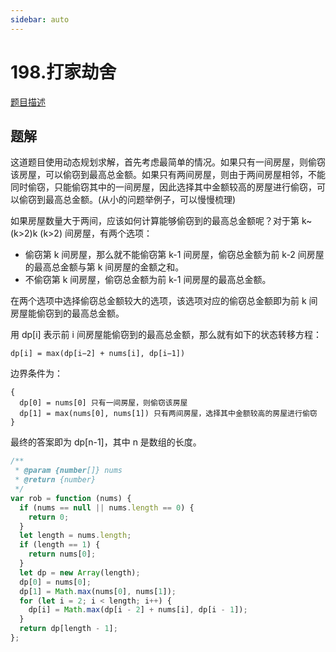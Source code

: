 ```yaml
---
sidebar: auto
---
```


# 198.打家劫舍
[题目描述](https://leetcode-cn.com/problems/house-robber/)

## 题解
这道题目使用动态规划求解，首先考虑最简单的情况。如果只有一间房屋，则偷窃该房屋，可以偷窃到最高总金额。如果只有两间房屋，则由于两间房屋相邻，不能同时偷窃，只能偷窃其中的一间房屋，因此选择其中金额较高的房屋进行偷窃，可以偷窃到最高总金额。(从小的问题举例子，可以慢慢梳理)

如果房屋数量大于两间，应该如何计算能够偷窃到的最高总金额呢？对于第 k~(k>2)k (k>2) 间房屋，有两个选项：
- 偷窃第 k 间房屋，那么就不能偷窃第 k-1 间房屋，偷窃总金额为前 k-2 间房屋的最高总金额与第 k 间房屋的金额之和。
- 不偷窃第 k 间房屋，偷窃总金额为前 k-1 间房屋的最高总金额。

在两个选项中选择偷窃总金额较大的选项，该选项对应的偷窃总金额即为前 k 间房屋能偷窃到的最高总金额。

用 dp[i] 表示前 i 间房屋能偷窃到的最高总金额，那么就有如下的状态转移方程：

```
dp[i] = max(dp[i−2] + nums[i], dp[i−1])
```

边界条件为：

```
{ 
  dp[0] = nums[0] 只有一间房屋，则偷窃该房屋
  dp[1] = max(nums[0], nums[1]) 只有两间房屋，选择其中金额较高的房屋进行偷窃
​}
```

最终的答案即为 dp[n-1]，其中 n 是数组的长度。

```js
/**
 * @param {number[]} nums
 * @return {number}
 */
var rob = function (nums) {
  if (nums == null || nums.length == 0) {
    return 0;
  }
  let length = nums.length;
  if (length == 1) {
    return nums[0];
  }
  let dp = new Array(length);
  dp[0] = nums[0];
  dp[1] = Math.max(nums[0], nums[1]);
  for (let i = 2; i < length; i++) {
    dp[i] = Math.max(dp[i - 2] + nums[i], dp[i - 1]);
  }
  return dp[length - 1];
};
```

